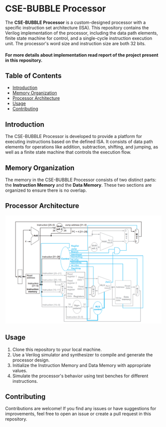 # CSE-BUBBLE Processor

The **CSE-BUBBLE Processor** is a custom-designed processor with a specific instruction set architecture (ISA). This repository contains the Verilog implementation of the processor, including the data path elements, finite state machine for control, and a single-cycle instruction execution unit. The processor's word size and instruction size are both 32 bits. 
#### For more details about implementation read report of the project present in this repository.

## Table of Contents
- [Introduction](#introduction)
- [Memory Organization](#memory-organization)
- [Processor Architecture](#processor-Architecture)
- [Usage](#usage)
- [Contributing](#contributing)

## Introduction
The CSE-BUBBLE Processor is developed to provide a platform for executing instructions based on the defined ISA. It consists of data path elements for operations like addition, subtraction, shifting, and jumping, as well as a finite state machine that controls the execution flow.

## Memory Organization
The memory in the CSE-BUBBLE Processor consists of two distinct parts: the **Instruction Memory** and the **Data Memory**. These two sections are organized to ensure there is no overlap.

## Processor Architecture
![CSE-BUBBLE Processor Architecture](architecture.png)
## Usage
1. Clone this repository to your local machine.
2. Use a Verilog simulator and synthesizer to compile and generate the processor design.
3. Initialize the Instruction Memory and Data Memory with appropriate values.
4. Simulate the processor's behavior using test benches for different instructions.

## Contributing
Contributions are welcome! If you find any issues or have suggestions for improvements, feel free to open an issue or create a pull request in this repository.

